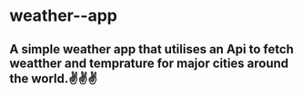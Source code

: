 # weather--app
## A simple weather app that utilises an Api to fetch weatther and temprature for major cities around the world.✌️✌️✌️
